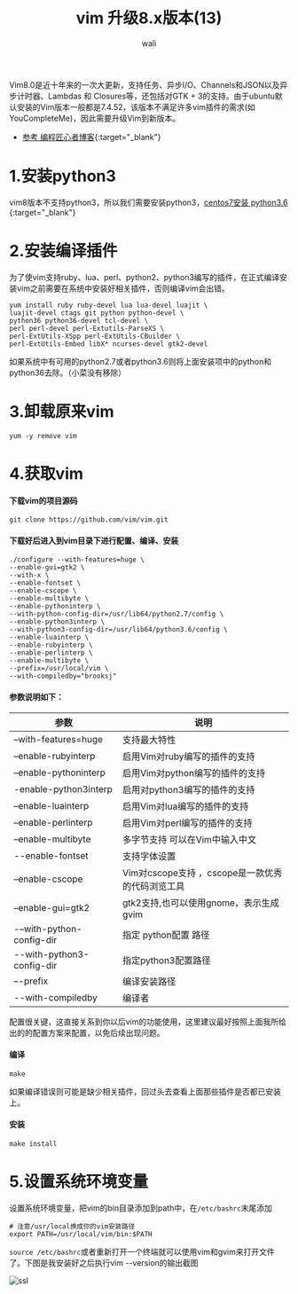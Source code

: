 ﻿---
layout: post
title: vim 升级8.x版本(13)  #标题
tagline: vim8安装教程和vim中文帮助文档Vimcdoc安装方法
author: wali    #作者
tag: vim     #标签
ghurl:        #github url
ghurl_zip:    #github zip下载
comments: true

post_nav: ["1.安装python3","2.安装编译插件","3.卸载原来vim","4.获取vim","5.设置系统环境变量"] 
group_tag: vim 技巧
---

Vim8.0是近十年来的一次大更新，支持任务、异步I/O、Channels和JSON以及异步计时器、Lambdas 和 Closures等，还包括对GTK + 3的支持。由于ubuntu默认安装的Vim版本一般都是7.4.52，该版本不满足许多vim插件的需求(如YouCompleteMe)，因此需要升级Vim到新版本。

- [参考 编程匠心者博客](https://www.cnblogs.com/brooksj/p/10428705.html "https://www.cnblogs.com/brooksj/p/10428705.html"){:target="_blank"}


# 1.安装python3

vim8版本不支持python3，所以我们需要安装python3，[centos7安装 python3.6
](/python/2019/08/05/python-centos7.html "/python/2019/08/05/python-centos7.html"){:target="_blank"}


# 2.安装编译插件

为了使vim支持ruby、lua、perl、python2、python3编写的插件，在正式编译安装vim之前需要在系统中安装好相关插件，否则编译vim会出错。

```
yum install ruby ruby-devel lua lua-devel luajit \
luajit-devel ctags git python python-devel \
python36 python36-devel tcl-devel \
perl perl-devel perl-Extutils-ParseXS \
perl-ExtUtils-XSpp perl-ExtUtils-CBuilder \
perl-ExtUtils-Embed libX* ncurses-devel gtk2-devel
```
如果系统中有可用的python2.7或者python3.6则将上面安装项中的python和python36去除。（小菜没有移除）

# 3.卸载原来vim

```
yum -y remove vim
```

# 4.获取vim

#### 下载vim的项目源码

```
git clone https://github.com/vim/vim.git
```

#### 下载好后进入到vim目录下进行配置、编译、安装

```
./configure --with-features=huge \
--enable-gui=gtk2 \
--with-x \
--enable-fontset \
--enable-cscope \
--enable-multibyte \
--enable-pythoninterp \
--with-python-config-dir=/usr/lib64/python2.7/config \
--enable-python3interp \
--with-python3-config-dir=/usr/lib64/python3.6/config \
--enable-luainterp \
--enable-rubyinterp \
--enable-perlinterp \
--enable-multibyte \
--prefix=/usr/local/vim \
--with-compiledby="brooksj"
```

#### 参数说明如下：

参数|说明|
-|-|
–with-features=huge|支持最大特性|
–enable-rubyinterp|启用Vim对ruby编写的插件的支持|
–enable-pythoninterp|启用Vim对python编写的插件的支持|
-enable-python3interp|启用对python3编写的插件的支持|
–enable-luainterp|启用Vim对lua编写的插件的支持|
–enable-perlinterp|启用Vim对perl编写的插件的支持|
–enable-multibyte|多字节支持 可以在Vim中输入中文|
--enable-fontset|支持字体设置|
–enable-cscope|Vim对cscope支持 ，cscope是一款优秀的代码浏览工具|
–enable-gui=gtk2|gtk2支持,也可以使用gnome，表示生成gvim|
-–with-python-config-dir|指定 python配置 路径|
--with-python3-config-dir|指定python3配置路径|
–-prefix|编译安装路径|
--with-compiledby|编译者|

配置很关键，这直接关系到你以后vim的功能使用，这里建议最好按照上面我所给出的的配置方案来配置，以免后续出现问题。

#### 编译

```
make
```

如果编译错误则可能是缺少相关插件，回过头去查看上面那些插件是否都已安装上。

#### 安装

```
make install
```

# 5.设置系统环境变量

设置系统环境变量，把vim的bin目录添加到path中，在`/etc/bashrc`末尾添加

```vim
# 注意/usr/local换成你的vim安装路径
export PATH=/usr/local/vim/bin:$PATH 
```

`source /etc/bashrc`或者重新打开一个终端就可以使用vim和gvim来打开文件了。下图是我安装好之后执行vim --version的输出截图

![ssl](https://raw.githubusercontent.com/walidream/waliblog/gh-pages/static/image/linux/linux_50.gif)








































